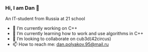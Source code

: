 ### Hi, I am Dan 👋
An IT-student from Russia at 21 school

- 🔭 I’m currently working on C++
- 🌱 I’m currently learning how to work and use algorithms in C++
- 👯 I’m looking to collaborate on cub3d(42circus)
- 📫 How to reach me: dan.polyakov.95@mail.ru

<!--
**DanPol2000/DanPol2000** is a ✨ _special_ ✨ repository because its `README.md` (this file) appears on your GitHub profile.

Here are some ideas to get you started:

- 🔭 I’m currently working on C++
- 🌱 I’m currently learning how to work and use algorithms in C++
- 👯 I’m looking to collaborate on cub3d(42circus)
- 📫 How to reach me: dan.polyakov.95@mail.ru

